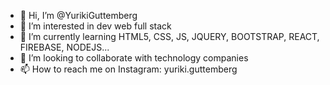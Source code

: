 - 👋 Hi, I’m @YurikiGuttemberg
- 👀 I’m interested in dev web full stack
- 🌱 I’m currently learning HTML5, CSS, JS, JQUERY, BOOTSTRAP, REACT, FIREBASE, NODEJS...
- 💞️ I’m looking to collaborate with technology companies
- 📫 How to reach me on Instagram: yuriki.guttemberg

<!---
YurikiGuttemberg/YurikiGuttemberg is a ✨ special ✨ repository because its `README.md` (this file) appears on your GitHub profile.
You can click the Preview link to take a look at your changes.
--->
